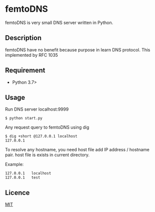 femtoDNS
==
femtoDNS is very small DNS server written in Python.

## Description
femtoDNS have no benefit because purpose in learn DNS protocol.
This implemented by RFC 1035

## Requirement
 - Python 3.7>

## Usage
Run DNS server localhost:9999
```
$ python start.py
```

Any request query to femtoDNS using dig
```
$ dig +short @127.0.0.1 localhost
127.0.0.1
```

To resolve any hostname, you need host file add IP address / hostname pair.
host file is exists in current directory.

Example: 
```
127.0.0.1	localhost
127.0.0.1	test
```

## Licence
[MIT]()
